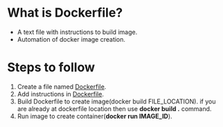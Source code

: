 # What is Dockerfile?

- A text file with instructions to build image.
- Automation of docker image creation.

# Steps to follow

1. Create a file named [Dockerfile](example/Dockerfile).
2. Add instructions in [Dockerfile](example/Dockerfile).
3. Build Dockerfile to create image(docker build FILE_LOCATION). if you are already at dockerfile location then use **docker build .** command.
4. Run image to create container(**docker run IMAGE_ID**).
